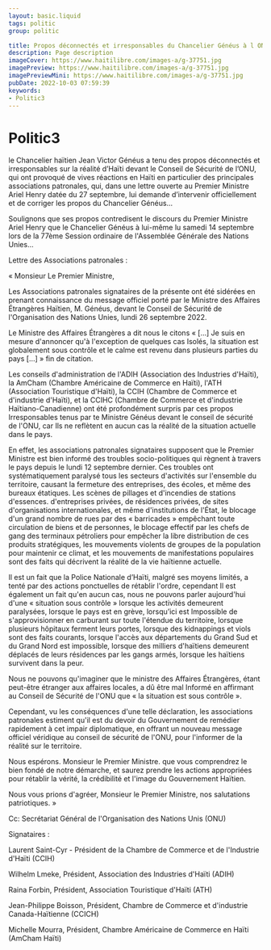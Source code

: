 ```yaml
---
layout: basic.liquid
tags: politic
group: politic

title: Propos déconnectés et irresponsables du Chancelier Généus à l ONU
description: Page description
imageCover: https://www.haitilibre.com/images-a/g-37751.jpg
imagePreview: https://www.haitilibre.com/images-a/g-37751.jpg
imagePreviewMini: https://www.haitilibre.com/images-a/g-37751.jpg
pubDate: 2022-10-03 07:59:39
keywords:
- Politic3
---
```


# Politic3

 le Chancelier haïtien Jean Victor Généus a tenu des propos déconnectés et irresponsables sur la réalité d’Haïti devant le Conseil de Sécurité de l’ONU, qui ont provoqué de vives réactions en Haïti en particulier des principales associations patronales, qui, dans une lettre ouverte au Premier Ministre Ariel Henry datée du 27 septembre, lui demande d’intervenir officiellement et de corriger les propos du Chancelier Généus…

Soulignons que ses propos contredisent le discours du Premier Ministre Ariel Henry que le Chancelier Généus à lui-même lu samedi 14 septembre lors de la 77ème Session ordinaire de l'Assemblée Générale des Nations Unies...

Lettre des Associations patronales :

« Monsieur Le Premier Ministre,

Les Associations patronales signataires de la présente ont été sidérées en prenant connaissance du message officiel porté par le Ministre des Affaires Étrangères Haïtien, M. Généus, devant le Conseil de Sécurité de l'Organisation des Nations Unies, lundi 26 septembre 2022.

Le Ministre des Affaires Étrangères a dit nous le citons « […] Je suis en mesure d'annoncer qu'à l'exception de quelques cas Isolés, la situation est globalement sous contrôle et le calme est revenu dans plusieurs parties du pays […] » fin de citation.

Les conseils d'administration de l'ADIH (Association des Industries d'Haïti), la AmCham (Chambre Américaine de Commerce en Haïti), l'ATH (Association Touristique d'Haïti), la CCIH (Chambre de Commerce et d'industrie d'Haïti), et la CCIHC (Chambre de Commerce et d'industrie Haïtiano-Canadienne) ont été profondément surpris par ces propos Irresponsables tenus par te Ministre Généus devant le conseil de sécurité de l'ONU, car Ils ne reflètent en aucun cas la réalité de la situation actuelle dans le pays.

En effet, les associations patronales signataires supposent que le Premier Ministre est bien informé des troubles socio-politiques qui règnent à travers le pays depuis le lundi 12 septembre dernier. Ces troubles ont systématiquement paralysé tous les secteurs d'activités sur l'ensemble du territoire, causant la fermeture des entreprises, des écoles, et même des bureaux étatiques. Les scènes de pillages et d'incendies de stations d'essences. d'entreprises privées, de résidences privées, de sites d'organisations internationales, et même d'institutions de l'État, le blocage d'un grand nombre de rues par des « barricades » empêchant toute circulation de biens et de personnes, le blocage effectif par les chefs de gang des terminaux pétroliers pour empêcher la libre distribution de ces produits stratégiques, les mouvements violents de groupes de la population pour maintenir ce climat, et les mouvements de manifestations populaires sont des faits qui décrivent la réalité de la vie haïtienne actuelle.

Il est un fait que la Police Nationale d’Haïti, malgré ses moyens limités, a tenté par des actions ponctuelles de rétablir l'ordre, cependant Il est également un fait qu'en aucun cas, nous ne pouvons parler aujourd'hui d'une « situation sous contrôle » lorsque les activités demeurent paralysées, lorsque le pays est en grève, lorsqu’ici est Impossible de s'approvisionner en carburant sur toute l'étendue du territoire, lorsque plusieurs hôpitaux ferment leurs portes, lorsque des kidnappings et viols sont des faits courants, lorsque l'accès aux départements du Grand Sud et du Grand Nord est impossible, lorsque des milliers d'haïtiens demeurent déplacés de leurs résidences par les gangs armés, lorsque les haïtiens survivent dans la peur.

Nous ne pouvons qu'imaginer que le ministre des Affaires Étrangères, étant peut-être étranger aux affaires locales, a dû être mal Informé en affirmant au Conseil de Sécurité de l'ONU que « la situation est sous contrôle ».

Cependant, vu les conséquences d'une telle déclaration, les associations patronales estiment qu'il est du devoir du Gouvernement de remédier rapidement à cet impair diplomatique, en offrant un nouveau message officiel véridique au conseil de sécurité de l'ONU, pour l'informer de la réalité sur le territoire.

Nous espérons. Monsieur le Premier Ministre. que vous comprendrez le bien fondé de notre démarche, et saurez prendre les actions appropriées pour rétablir la vérité, la crédibilité et l'image du Gouvernement Haïtien.

Nous vous prions d'agréer, Monsieur le Premier Ministre, nos salutations patriotiques. »

Cc: Secrétariat Général de l'Organisation des Nations Unis (ONU)

Signataires :

Laurent Saint-Cyr - Président de la Chambre de Commerce et de l'Industrie d'Haïti (CCIH)

Wilhelm Lmeke, Président, Association des Industries d'Haïti (ADIH)

Raina Forbin, Président, Association Touristique d'Haïti (ATH)

Jean-Philippe Boisson, Président, Chambre de Commerce et d'industrie Canada-Haïtienne (CCICH)

Michelle Mourra, Président, Chambre Américaine de Commerce en Haïti (AmCham Haïti)